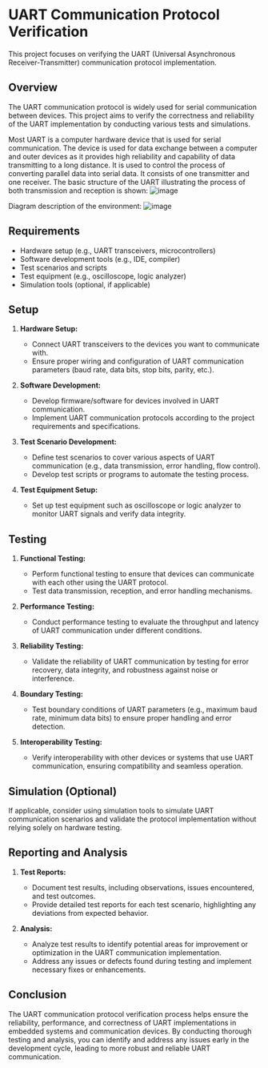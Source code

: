 # UART Communication Protocol Verification

This project focuses on verifying the UART (Universal Asynchronous Receiver-Transmitter) communication protocol implementation.

## Overview

The UART communication protocol is widely used for serial communication between devices. This project aims to verify the correctness and reliability of the UART implementation by conducting various tests and simulations.

Most UART is a computer hardware device that is used for serial communication. The device is used for data exchange between a computer and outer devices as it provides high reliability and capability of data transmitting to a long distance. It is used to control the process of converting parallel data into serial data. It consists of one transmitter and one receiver.
The basic structure of the UART illustrating the process of both transmission and reception is shown: 
![image](https://github.com/DanielaPavlenco/UART-Communication-Protocol-Verification/assets/101560755/56687161-30ef-415b-90a5-a73ba2bec5b3)

Diagram description of the environment:
![image](https://github.com/DanielaPavlenco/UART-Communication-Protocol-Verification/assets/101560755/7176ee5f-815f-4db9-b1ff-677c9c45afb2)


## Requirements

- Hardware setup (e.g., UART transceivers, microcontrollers)
- Software development tools (e.g., IDE, compiler)
- Test scenarios and scripts
- Test equipment (e.g., oscilloscope, logic analyzer)
- Simulation tools (optional, if applicable)

## Setup

1. **Hardware Setup:**
   - Connect UART transceivers to the devices you want to communicate with.
   - Ensure proper wiring and configuration of UART communication parameters (baud rate, data bits, stop bits, parity, etc.).

2. **Software Development:**
   - Develop firmware/software for devices involved in UART communication.
   - Implement UART communication protocols according to the project requirements and specifications.

3. **Test Scenario Development:**
   - Define test scenarios to cover various aspects of UART communication (e.g., data transmission, error handling, flow control).
   - Develop test scripts or programs to automate the testing process.

4. **Test Equipment Setup:**
   - Set up test equipment such as oscilloscope or logic analyzer to monitor UART signals and verify data integrity.

## Testing

1. **Functional Testing:**
   - Perform functional testing to ensure that devices can communicate with each other using the UART protocol.
   - Test data transmission, reception, and error handling mechanisms.

2. **Performance Testing:**
   - Conduct performance testing to evaluate the throughput and latency of UART communication under different conditions.

3. **Reliability Testing:**
   - Validate the reliability of UART communication by testing for error recovery, data integrity, and robustness against noise or interference.

4. **Boundary Testing:**
   - Test boundary conditions of UART parameters (e.g., maximum baud rate, minimum data bits) to ensure proper handling and error detection.

5. **Interoperability Testing:**
   - Verify interoperability with other devices or systems that use UART communication, ensuring compatibility and seamless operation.

## Simulation (Optional)

If applicable, consider using simulation tools to simulate UART communication scenarios and validate the protocol implementation without relying solely on hardware testing.

## Reporting and Analysis

1. **Test Reports:**
   - Document test results, including observations, issues encountered, and test outcomes.
   - Provide detailed test reports for each test scenario, highlighting any deviations from expected behavior.

2. **Analysis:**
   - Analyze test results to identify potential areas for improvement or optimization in the UART communication implementation.
   - Address any issues or defects found during testing and implement necessary fixes or enhancements.

## Conclusion

The UART communication protocol verification process helps ensure the reliability, performance, and correctness of UART implementations in embedded systems and communication devices. By conducting thorough testing and analysis, you can identify and address any issues early in the development cycle, leading to more robust and reliable UART communication.

